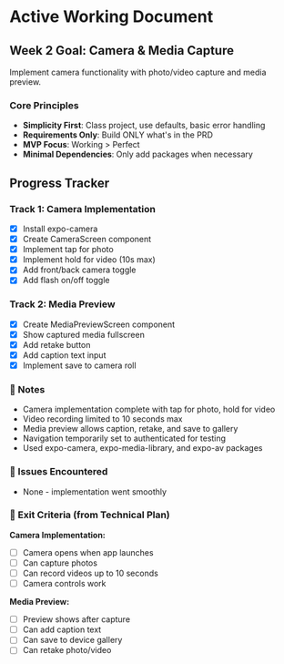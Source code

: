 # Active Working Document

## Week 2 Goal: Camera & Media Capture
Implement camera functionality with photo/video capture and media preview.

### Core Principles
- **Simplicity First**: Class project, use defaults, basic error handling
- **Requirements Only**: Build ONLY what's in the PRD
- **MVP Focus**: Working > Perfect
- **Minimal Dependencies**: Only add packages when necessary

## Progress Tracker

### Track 1: Camera Implementation
- [x] Install expo-camera
- [x] Create CameraScreen component
- [x] Implement tap for photo
- [x] Implement hold for video (10s max)
- [x] Add front/back camera toggle
- [x] Add flash on/off toggle

### Track 2: Media Preview
- [x] Create MediaPreviewScreen component
- [x] Show captured media fullscreen
- [x] Add retake button
- [x] Add caption text input
- [x] Implement save to camera roll

### 📝 Notes
- Camera implementation complete with tap for photo, hold for video
- Video recording limited to 10 seconds max
- Media preview allows caption, retake, and save to gallery
- Navigation temporarily set to authenticated for testing
- Used expo-camera, expo-media-library, and expo-av packages

### 🐛 Issues Encountered
- None - implementation went smoothly

### 🎯 Exit Criteria (from Technical Plan)
**Camera Implementation:**
- [ ] Camera opens when app launches
- [ ] Can capture photos
- [ ] Can record videos up to 10 seconds
- [ ] Camera controls work

**Media Preview:**
- [ ] Preview shows after capture
- [ ] Can add caption text
- [ ] Can save to device gallery
- [ ] Can retake photo/video
